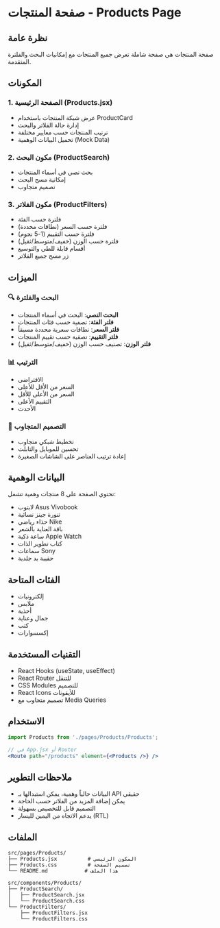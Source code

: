 # صفحة المنتجات - Products Page

## نظرة عامة
صفحة المنتجات هي صفحة شاملة تعرض جميع المنتجات مع إمكانيات البحث والفلترة المتقدمة.

## المكونات

### 1. الصفحة الرئيسية (Products.jsx)
- عرض شبكة المنتجات باستخدام ProductCard
- إدارة حالة الفلاتر والبحث
- ترتيب المنتجات حسب معايير مختلفة
- تحميل البيانات الوهمية (Mock Data)

### 2. مكون البحث (ProductSearch)
- بحث نصي في أسماء المنتجات
- إمكانية مسح البحث
- تصميم متجاوب

### 3. مكون الفلاتر (ProductFilters)
- فلترة حسب الفئة
- فلترة حسب السعر (نطاقات محددة)
- فلترة حسب التقييم (1-5 نجوم)
- فلترة حسب الوزن (خفيف/متوسط/ثقيل)
- أقسام قابلة للطي والتوسيع
- زر مسح جميع الفلاتر

## الميزات

### 🔍 البحث والفلترة
- **البحث النصي**: البحث في أسماء المنتجات
- **فلتر الفئة**: تصفية حسب فئات المنتجات
- **فلتر السعر**: نطاقات سعرية محددة مسبقاً
- **فلتر التقييم**: تصفية حسب تقييم المنتجات
- **فلتر الوزن**: تصنيف حسب الوزن (خفيف/متوسط/ثقيل)

### 📊 الترتيب
- الافتراضي
- السعر من الأقل للأعلى
- السعر من الأعلى للأقل
- التقييم الأعلى
- الأحدث

### 📱 التصميم المتجاوب
- تخطيط شبكي متجاوب
- تحسين للموبايل والتابلت
- إعادة ترتيب العناصر على الشاشات الصغيرة

## البيانات الوهمية
تحتوي الصفحة على 8 منتجات وهمية تشمل:
- لابتوب Asus Vivobook
- تنورة جينز نسائية
- حذاء رياضي Nike
- باقة العناية بالشعر
- ساعة ذكية Apple Watch
- كتاب تطوير الذات
- سماعات Sony
- حقيبة يد جلدية

## الفئات المتاحة
- إلكترونيات
- ملابس
- أحذية
- جمال وعناية
- كتب
- إكسسوارات

## التقنيات المستخدمة
- React Hooks (useState, useEffect)
- React Router للتنقل
- CSS Modules للتصميم
- React Icons للأيقونات
- تصميم متجاوب مع Media Queries

## الاستخدام
```jsx
import Products from './pages/Products/Products';

// في App.jsx أو Router
<Route path="/products" element={<Products />} />
```

## ملاحظات التطوير
- البيانات حالياً وهمية، يمكن استبدالها بـ API حقيقي
- يمكن إضافة المزيد من الفلاتر حسب الحاجة
- التصميم قابل للتخصيص بسهولة
- يدعم الاتجاه من اليمين لليسار (RTL)

## الملفات
```
src/pages/Products/
├── Products.jsx          # المكون الرئيسي
├── Products.css          # تصميم الصفحة
└── README.md            # هذا الملف

src/components/Products/
├── ProductSearch/
│   ├── ProductSearch.jsx
│   └── ProductSearch.css
└── ProductFilters/
    ├── ProductFilters.jsx
    └── ProductFilters.css
``` 
 